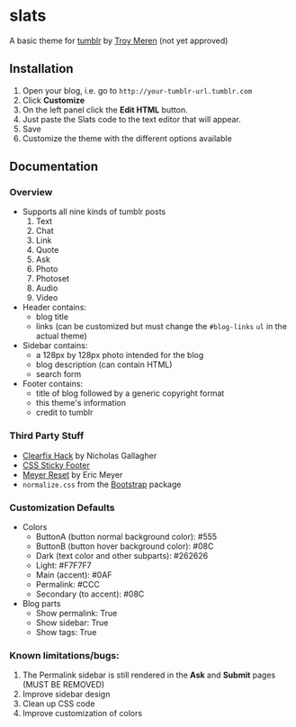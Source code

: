 slats
=========

A basic theme for [tumblr](http://tumblr.com) by [Troy Meren](http://troymeren.github.com/)
(not yet approved)

Installation
------------
1. Open your blog, i.e. go to `http://your-tumblr-url.tumblr.com`
2. Click **Customize**
3. On the left panel click the **Edit HTML** button.
4. Just paste the Slats code to the text editor that will appear.
5. Save 
6. Customize the theme with the different options available

Documentation
-------------
### Overview
- Supports all nine kinds of tumblr posts
  1. Text
  2. Chat
  3. Link
  4. Quote
  5. Ask
  6. Photo
  7. Photoset
  8. Audio
  9. Video
- Header contains:
  - blog title
  - links (can be customized but must change the `#blog-links` `ul` in the actual theme)
- Sidebar contains:
  - a 128px by 128px photo intended for the blog
  - blog description (can contain HTML)
  - search form
- Footer contains:
  - title of blog followed by a generic copyright format
  - this theme's information
  - credit to tumblr

### Third Party Stuff
- [Clearfix Hack](http://nicolasgallagher.com/micro-clearfix-hack/) by Nicholas Gallagher
- [CSS Sticky Footer](http://www.cssstickyfooter.com/)
- [Meyer Reset](http://meyerweb.com/eric/tools/css/reset/) by Eric Meyer
- `normalize.css` from the [Bootstrap](http://twitter.github.com/bootstrap/) package

### Customization Defaults
- Colors
  - ButtonA (button normal background color): #555
  - ButtonB (button hover background color): #08C
  - Dark (text color and other subparts): #262626
  - Light: #F7F7F7
  - Main (accent): #0AF
  - Permalink: #CCC
  - Secondary (to accent): #08C
- Blog parts
  - Show permalink: True
  - Show sidebar: True
  - Show tags: True

### Known limitations/bugs:
1. The Permalink sidebar is still rendered in the **Ask** and **Submit** pages (MUST BE REMOVED)
2. Improve sidebar design
3. Clean up CSS code
4. Improve customization of colors

